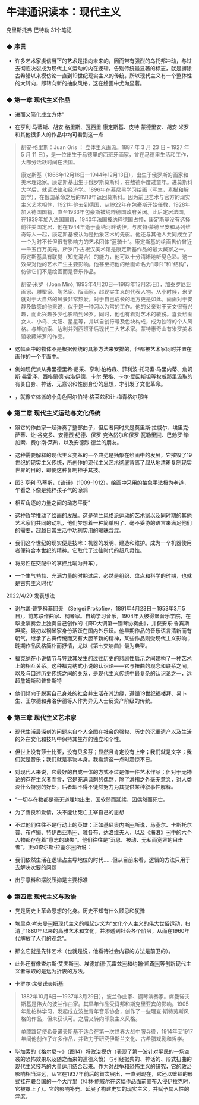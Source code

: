 # 牛津通识读本：现代主义

克里斯托弗·巴特勒
31个笔记


### ◆   序言

- 许多艺术家虔信当下的艺术是指向未来的，因而带有强烈的乌托邦冲动，与过去彻底决裂成为现代主义运动的内在逻辑。告别传统最显著的标志，就是摒除古希腊以来模仿论一直到19世纪现实主义的传统，所以现代主义有一个整体性的大转向，即转向新的抽象风格，这在绘画中尤为显著。


### ◆   第一章 现代主义作品

- 进而又简化成立方体”

- 在亨利·马蒂斯、胡安·格里斯、瓦西里·康定斯基、皮特·蒙德里安、胡安·米罗和其他很多人的作品中均可看到这一点
> 胡安·格里斯：Juan Gris ： 立体主义画派。1887 年 3 月 23 日 – 1927 年 5 月 11 日），是一位出生于马德里的西班牙画家，曾在马德里生活和工作，大部分活跃时间在法国。
>
> 康定斯基（1866年12月16日—1944年12月13日），出生于俄罗斯的画家和美术理论家。康定斯基出生于俄罗斯莫斯科，在敖德萨度过童年。进莫斯科大学后，就读法律和经济学。1896年在慕尼黑学习绘画（写生，素描和解剖学），在俄国革命之后的1918年返回莫斯科。因为前卫艺术与官方的现实主义艺术相悖，1921年他去到德国，从1922年在包豪斯开始任教，1928年加入德国国籍，直至1933年包豪斯被纳粹德国政府关闭。此后定居法国，在1939年加入法国国籍，1940年法国被纳粹德国占领，康定斯基没有选择前往美国定居，他在1944年逝于塞纳河畔讷伊。与皮特·蒙德里安和马列维奇等人一起，康定斯基被认为是抽象艺术的先驱。他还与其他人共同成立了一个为时不长但很有影响力的艺术团体“蓝骑士”。康定斯基的绘画售价曾近一千五百万美元。所罗门·古根汉美术馆是康定斯基作品的最大藏家之一。康定斯基具有联觉（知觉混合）的能力，他可以十分清晰地听见色彩。这一效果对他的艺术产生主要影响。他甚至把他的绘画命名为“即兴”和“结构”，仿佛它们不是绘画而是音乐作品。
>
> 胡安·米罗（Joan Miró, 1893年4月20日—1983年12月25日），加泰罗尼亚画家、雕塑家、陶艺家、版画家，超现实主义的代表人物。从小时候，米罗就对于大自然的风景非常热爱，对于自己成长的地方更是如此。画画对于安静及敏感的他来说，似乎是一种习以为常的工作。他的父亲对于天文很有兴趣，而此兴趣多少也影响到米罗。同时，他也有着对艺术的敏锐。喜爱绘画女人、小鸟、太阳、星星等，并以自创符号及色块构成，成为独特的个人风格。与毕加索、达利并列西班牙后现代三大艺术家。蒙特惠奇山有米罗美术馆收藏米罗的作品。
- 这幅画中的物体不是根据传统的具象方法来安排的，但都被艺术家同时并置在画作的一个平面中。

- 例如现代派从弗里德里希·尼采、亨利·柏格森、菲利波·托马索·马里内蒂、詹姆斯·弗雷泽、西格蒙德·弗洛伊德、卡尔·荣格、卡尔·爱因斯坦等权威那里汲取的有关自身、神话、无意识和性别身份的思想，才引发了文化革命。

- ，就像立体派的小角色阿尔伯特·格莱兹和让·梅青格尔那样


### ◆   第二章 现代主义运动与文化传统

- 跟它的作曲家一起弹奏了整部曲子，但后者同时又是莫里斯·拉威尔、埃里克·萨蒂、让·谷克多、安德烈·纪德、保罗·克洛岱尔和保罗·瓦勒里￼、巴勃罗·毕加索、费尔南·莱热，以及安德烈·德兰的朋友。

- 这种需要解释的现代主义变革的一个典范是抽象在绘画中的发展，它摧毁了19世纪的现实主义传统，所创作的现代主义艺术彻底背离了屈从地清晰复制现实世界的目的，即便这种复制神乎其技。

- 图3 亨利·马蒂斯，《谈话》（1909-1912）。绘画中采用的抽象手法极为老道，乍看之下像是纯粹孩子气的涂鸦

- 相互角逐的力量之间的动态平衡”

- 这种哲学推动了绘画的发展。这是荷兰风格派运动的艺术家以及同时期的其他艺术家们共同的动机，他们梦想着一种简单明了、毫不妥协的语言来满足他们的需要，超越日常生活中功利实用的暧昧含混。

- 我们这个世纪的现实便是技术：机器的发明、建造和维护。成为一个机器使用者便符合本世纪的精神。它取代了过往时代的超凡灵性。

- 将男性在交配中的掌控比喻为开车）。

- 一个生气勃勃、充满力量的时期过后，必然是组织、盘点和科学的时期，也就是古典主义时代”

2022/4/29 发表想法
- 谢尔盖·普罗科菲耶夫 （Sergei Prokofiev，1891年4月23日－1953年3月5日），前苏联作曲家、钢琴家。自幼学习音乐，1904年入彼得堡音乐学院，在毕业演奏会上独奏自己创作的《降D大调第一钢琴协奏曲》，并获安东·鲁宾斯坦奖。最初以钢琴家身份活跃在国内外乐坛。他早期作品的音乐语言清新而有朝气，继承了古典传统而又有大胆革新的精神，某些作品则受现代主义影响；晚期作品风格简朴而抒情，尤以《第七交响曲》最为典型。


- 福克纳在小说情节与导致其发生的过往历史的悲剧性启示之间建构了一种艺术上的相互关系。这种福克纳式小说的认识论——它与扭曲的观念和联系之间，以及与口述历史传统之间的关系，是现代主义传统中最复杂的认识论之一，远超詹姆斯和普鲁斯特

- 他们倾向于脱离自己身处的社会并生活在其边缘，遵循19世纪福楼拜、易卜生、王尔德和弗洛伊德等人作为异见人士反资产阶级的传统。


### ◆   第三章 现代主义艺术家

- 现代生活最深刻的问题来自个人企图在社会的强权、历史的沉重遗产以及生活的外在文化和技巧中保持其生存的独立和个性。

- 但世上没有莎士比亚，没有贝多芬；显然且肯定没有上帝；我们就是文字；我们就是音乐；我们就是事物本身。我看清这一点时震惊不已。

- 对现代人来说，它最好的自成一体的方式不过是像一件艺术作品；但对于无神论的存在主义者而言，它是充满讽刺的偶然，除了滑稽之外毫无意义，对人类没什么特别的好处，后者却不得不徒然努力为其提供某种叙事性解释。

- “一切存在物都是毫无道理地出生，因软弱而延续，因偶然而死亡。

- 为了善良和爱情，决不能让死亡主宰自己的思想

- 不过他们往往不是行动上的英雄：正如基尼奥内斯￼所说，马塞尔、卡斯托尔普、布卢姆、特伊西亚斯￼、雅各布、达洛维夫人，以及《海浪》￼中的六个人物都存在着“意志的缺失”。他们往往是“沉思、被动、无私而宽容的目击者”。正如查尔斯·拉塞尔￼所说：

- 我们依然生活在逻辑占主导地位的时代……但从目前来看，逻辑的方法只用于去解决次要的问题

- 出乎意料和摆脱压抑是主要标准


### ◆   第四章 现代主义与政治

- 党是历史上革命思想的化身。历史不知有什么顾忌和犹豫

- 埃里克·考夫曼￼把现代主义的崛起定义为“文化个人主义的伟大世俗运动，扫清了1880年以来的高雅艺术和文化，并渗透到社会各个阶层，从而在1960年代解放了人们的观念”。

- 那么它就是先锋艺术（也就是说，他看待社会内容的方法是前卫的）。

- 此外还有像查尔斯·艾夫斯￼、埃德加德·瓦雷兹￼和约翰·凯奇￼等创新现代主义者采取的是远为折衷的方法。

- 卡罗尔·席曼诺夫斯基
> 1882年10月6日—1937年3月29日），波兰作曲家、钢琴演奏家。席曼诺夫斯基是伟大的波兰作曲家。其早年作品受肖邦和斯克里亚宾的影响。1905年赴柏林学习，发起成立波兰青年音乐协会，创作了一些理查·斯特劳斯风格的作品，但未获认可。之后又转向印象主义风格。
>
> 单膝跛足使希曼诺夫斯基不适合在第一次世界大战中服兵役，1914年至1917年间他创作了许多作品，并致力于研究伊斯兰文化、古希腊戏剧和哲学。

- 毕加索的《格尔尼卡》（图14）将政治模仿（表现了第一波针对平民的一场空袭的恐怖效果以及随之而来的道德义愤）与引经据典的、神话的、形式扭曲的现代主义技巧的大量运用结合起来。作为对战争和恐怖主义的研究，它的政治影响相当深远，从它在1937年前后的首次展出，一直到现在，它还以壁毯的形式挂在联合国的一个大厅里（科林·鲍威尔在这幅作品面前宣布入侵伊拉克时，它被罩上了）。它的影响补充、延展了构建史实的现实主义，并赋予其人性的深度。

